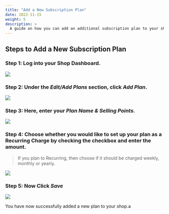 ```yaml
---
title: "Add a New Subscription Plan"
date: 2022-11-15
weight: 5
description: >
  A guide on how you can add an additional subscription plan to your shop.
---
```


## Steps to Add a New Subscription Plan

### Step 1: Log into your Shop Dashboard.
![](https://subscribie.co.uk/blog/content/images/size/w1000/2022/11/image-43.png)

### Step 2: Under the *Edit/Add Plans* section, click *Add Plan*.

![](https://subscribie.co.uk/blog/content/images/size/w1000/2022/11/image-44.png)

### Step 3: Here, enter your *Plan Name & Selling Points.*

![](https://subscribie.co.uk/blog/content/images/size/w1000/2022/11/image-45.png)

### Step 4: Choose whether you would like to set up your plan as a Recurring Charge by checking the checkbox and enter the amount. 

> If you plan to Recurring, then choose if it should be charged weekly, monthly or yearly.

![](https://subscribie.co.uk/blog/content/images/size/w1000/2022/11/image-46.png)

### Step 5: Now Click *Save*

![](https://subscribie.co.uk/blog/content/images/size/w1000/2022/11/image-47.png)

You have now successfully added a new plan to your shop.a